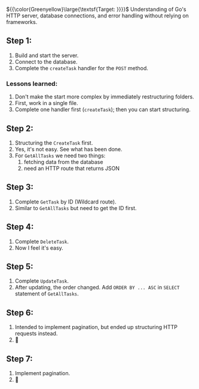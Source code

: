 ${{\color{Greenyellow}\large{\textsf{Target: }}}}\$ Understanding of Go's HTTP server, database connections, and error handling without relying on frameworks.

## Step 1:
1. Build and start the server.
2. Connect to the database.
3. Complete the `createTask` handler for the `POST` method.

### Lessons learned:
1. Don't make the start more complex by immediately restructuring folders.
2. First, work in a single file.
3. Complete one handler first (`createTask`); then you can start structuring.

## Step 2:
1. Structuring the `CreateTask` first.
2. Yes, it's not easy. See what has been done.
3. For `GetAllTasks` we need two things:
    1. fetching data from the database 
    2. need an HTTP route that returns JSON

## Step 3:
1. Complete `GetTask` by ID (Wildcard route).
2. Similar to `GetAllTasks` but need to get the ID first.

## Step 4:
1. Complete `DeleteTask`.
2. Now I feel it's easy.

## Step 5:
1. Complete `UpdateTask`.
2. After updating, the order changed. Add `ORDER BY ... ASC` in `SELECT` statement of `GetAllTasks`.

## Step 6:
1. Intended to implement pagination, but ended up structuring HTTP requests instead.
2. 🥵

## Step 7:
1. Implement pagination.
2. 🎯


